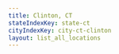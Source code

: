 ```yaml
---
title: Clinton, CT
stateIndexKey: state-ct
cityIndexKey: city-ct-clinton
layout: list_all_locations
---
```

